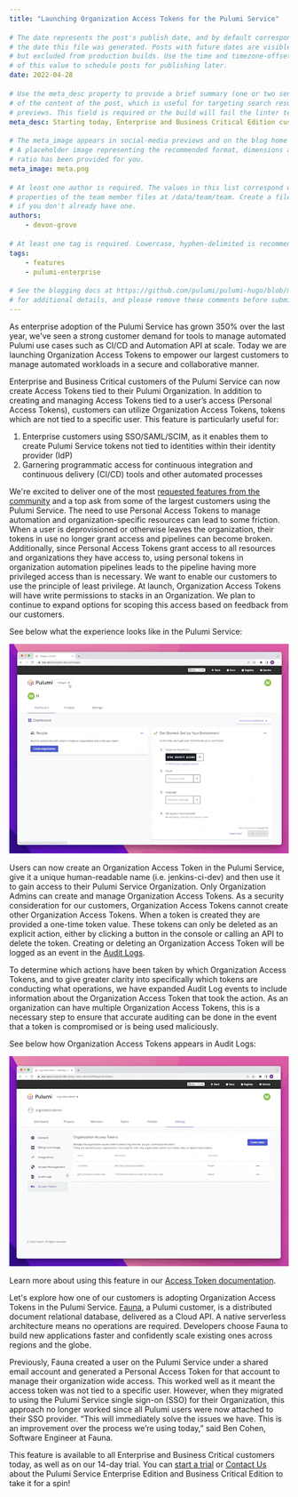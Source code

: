 ```yaml
---
title: "Launching Organization Access Tokens for the Pulumi Service"

# The date represents the post's publish date, and by default corresponds with
# the date this file was generated. Posts with future dates are visible in development,
# but excluded from production builds. Use the time and timezone-offset portions of
# of this value to schedule posts for publishing later.
date: 2022-04-28

# Use the meta_desc property to provide a brief summary (one or two sentences)
# of the content of the post, which is useful for targeting search results or social-media
# previews. This field is required or the build will fail the linter test.
meta_desc: Starting today, Enterprise and Business Critical Edition customers can now create Organization Access Tokens that are not tied to a specific user.

# The meta_image appears in social-media previews and on the blog home page.
# A placeholder image representing the recommended format, dimensions and aspect
# ratio has been provided for you.
meta_image: meta.png

# At least one author is required. The values in this list correspond with the `id`
# properties of the team member files at /data/team/team. Create a file for yourself
# if you don't already have one.
authors:
    - devon-grove

# At least one tag is required. Lowercase, hyphen-delimited is recommended.
tags:
    - features
    - pulumi-enterprise

# See the blogging docs at https://github.com/pulumi/pulumi-hugo/blob/master/BLOGGING.md.
# for additional details, and please remove these comments before submitting for review.
---
```

As enterprise adoption of the Pulumi Service has grown 350% over the last year, we've seen a strong customer demand for tools to manage automated Pulumi use cases such as CI/CD and Automation API at scale. Today we are launching Organization Access Tokens to empower our largest customers to manage automated workloads in a secure and collaborative manner.
<!--more-->
Enterprise and Business Critical customers of the Pulumi Service can now create Access Tokens tied to their Pulumi Organization. In addition to creating and managing Access Tokens tied to a user’s access (Personal Access Tokens), customers can utilize Organization Access Tokens, tokens which are not tied to a specific user. This feature is particularly useful for:

  1. Enterprise customers using SSO/SAML/SCIM, as it enables them to create Pulumi Service tokens not tied to identities within their identity provider (IdP)
  2. Garnering programmatic access for continuous integration and continuous delivery (CI/CD) tools and other automated processes

We're excited to deliver one of the most [requested features from the community](https://github.com/pulumi/service-requests/issues/16) and a top ask from some of the largest customers using the Pulumi Service. The need to use Personal Access Tokens to manage automation and organization-specific resources can lead to some friction. When a user is deprovisioned or otherwise leaves the organization, their tokens in use no longer grant access and pipelines can become broken. Additionally, since Personal Access Tokens grant access to all resources and organizations they have access to, using personal tokens in organization automation pipelines leads to the pipeline having more privileged access than is necessary. We want to enable our customers to use the principle of least privilege. At launch, Organization Access Tokens will have write permissions to stacks in an Organization. We plan to continue to expand options for scoping this access based on feedback from our customers.

See below what the experience looks like in the Pulumi Service:

![Gif of tokens navigation](nav-org-tokens.gif)

Users can now create an Organization Access Token in the Pulumi Service, give it a unique human-readable name (i.e. jenkins-ci-dev) and then use it to gain access to their Pulumi Service Organization. Only Organization Admins can create and manage Organization Access Tokens. As a security consideration for our customers, Organization Access Tokens cannot create other Organization Access Tokens. When a token is created they are provided a one-time token value. These tokens can only be deleted as an explicit action, either by clicking a button in the console or calling an API to delete the token. Creating or deleting an Organization Access Token will be logged as an event in the [Audit Logs](/docs/intro/pulumi-service/audit-logs).

To determine which actions have been taken by which Organization Access Tokens, and to give greater clarity into specifically which tokens are conducting what operations, we have expanded Audit Log events to include information about the Organization Access Token that took the action. As an organization can have multiple Organization Access Tokens, this is a necessary step to ensure that accurate auditing can be done in the event that a token is compromised or is being used maliciously.

See below how Organization Access Tokens appears in Audit Logs:

![Gif of tokens in Audit Logs](audit-logs-org-tokens.gif)

Learn more about using this feature in our [Access Token documentation](/docs/intro/pulumi-service/organization-access-tokens).

Let's explore how one of our customers is adopting Organization Access Tokens in the Pulumi Service. [Fauna](https://fauna.com/), a Pulumi customer, is a distributed document relational database, delivered as a Cloud API. A native serverless architecture means no operations are required. Developers choose Fauna to build new applications faster and confidently scale existing ones across regions and the globe.

Previously, Fauna created a user on the Pulumi Service under a shared email account and generated a Personal Access Token for that account to manage their organization wide access. This worked well as it meant the access token was not tied to a specific user. However, when they migrated to using the Pulumi Service single sign-on (SSO) for their Organization, this approach no longer worked since all Pulumi users were now attached to their SSO provider. “This will immediately solve the issues we have. This is an improvement over the process we’re using today,” said Ben Cohen, Software Engineer at Fauna.

This feature is available to all Enterprise and Business Critical customers today, as well as on our 14-day trial. You can [start a trial](https://app.pulumi.com/site/trial) or [Contact Us](/contact?form=sales) about the Pulumi Service Enterprise Edition and Business Critical Edition to take it for a spin!
